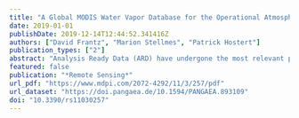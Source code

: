 ```yaml
---
title: "A Global MODIS Water Vapor Database for the Operational Atmospheric Correction of Historic and Recent Landsat Imagery"
date: 2019-01-01
publishDate: 2019-12-14T12:44:52.341416Z
authors: ["David Frantz", "Marion Stellmes", "Patrick Hostert"]
publication_types: ["2"]
abstract: "Analysis Ready Data (ARD) have undergone the most relevant pre-processing steps to satisfy most user demands. The freely available software FORCE (Framework for Operational Radiometric Correction for Environmental monitoring) is capable of generating Landsat ARD. An essential step of generating ARD is atmospheric correction, which requires water vapor data. FORCE relies on a water vapor database obtained from the Moderate Resolution Imaging Spectroradiometer (MODIS). However, two major drawbacks arise from this strategy: (1) The database has to be compiled for each study area prior to generating ARD; and (2) MODIS and Landsat commissioning dates are not well aligned. We have therefore compiled an application-ready global water vapor database to significantly increase the operational readiness of ARD production. The free dataset comprises daily water vapor data for February 2000 to July 2018 as well as a monthly climatology that is used if no daily value is available. We systematically assessed the impact of using this climatology on surface reflectance outputs. A global random sample of Landsat 5/7/8 imagery was processed twice (i) using daily water vapor (reference) and (ii) using the climatology (estimate), followed by computing accuracy, precision, and uncertainty (APU) metrics. All APU measures were well below specification, thus the fallback usage of the climatology is generally a sound strategy. Still, the tests revealed that some considerations need to be taken into account to help quantify which sensor, band, climate, and season are most or least affected by using a fallback climatology. The highest uncertainty and bias is found for Landsat 5, with progressive improvements towards newer sensors. The bias increases from dry to humid climates, whereas uncertainty increases from dry and tropic to temperate climates. Uncertainty is smallest during seasons with low variability, and is highest when atmospheric conditions progress from a dry to a wet season (and vice versa)."
featured: false
publication: "*Remote Sensing*"
url_pdf: "https://www.mdpi.com/2072-4292/11/3/257/pdf"
url_dataset: "https://doi.pangaea.de/10.1594/PANGAEA.893109"
doi: "10.3390/rs11030257"
---
```


